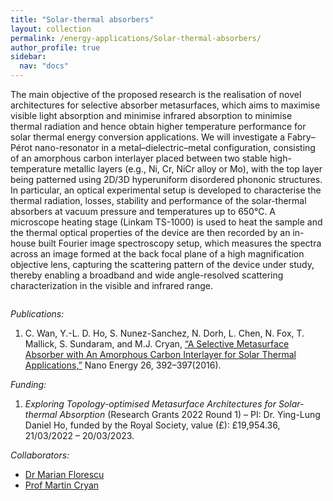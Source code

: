 ```yaml
---
title: "Solar-thermal absorbers"
layout: collection
permalink: /energy-applications/Solar-thermal-absorbers/
author_profile: true
sidebar:
  nav: "docs"
---
```


<!-- **{{page.title}}** -->

<!-- **Solar-thermal absorbers** -->

The main objective of the proposed research is the realisation of novel architectures for selective absorber metasurfaces, which aims to maximise visible light absorption and minimise infrared absorption to minimise thermal radiation and hence obtain higher temperature performance for solar thermal energy conversion applications. We will investigate a Fabry–Pérot nano-resonator in a metal–dielectric–metal configuration, consisting of an amorphous carbon interlayer placed between two stable high-temperature metallic layers (e.g., Ni, Cr, NiCr alloy or Mo), with the top layer being patterned using 2D/3D hyperuniform disordered phononic structures. In particular, an optical experimental setup is developed to characterise the thermal radiation, losses, stability and performance of the solar-thermal absorbers at vacuum pressure and temperatures up to 650℃. A microscope heating stage (Linkam TS-1000) is used to heat the sample and the thermal optical properties of the device are then recorded by an in-house built Fourier image spectroscopy setup, which measures the spectra across an image formed at the back focal plane of a high magnification objective lens, capturing the scattering pattern of the device under study, thereby enabling a broadband and wide angle-resolved scattering characterization in the visible and infrared range.

<img src="{{ site.url }}{{ site.baseurl }}/assets/research/research4.png" alt="">


*Publications:*

1. C. Wan, Y.-L. D. Ho, S. Nunez-Sanchez, N. Dorh, L. Chen, N. Fox, T. Mallick, S. Sundaram, and M.J. Cryan, [“A Selective Metasurface Absorber with An Amorphous Carbon Interlayer for Solar Thermal Applications,”](https://doi.org/10.1016/j.nanoen.2016.05.013) Nano Energy 26, 392–397(2016). 

*Funding:*

1. *Exploring Topology-optimised Metasurface Architectures for Solar-thermal Absorption* (Research Grants 2022 Round 1) – PI: Dr. Ying-Lung Daniel Ho, funded by the Royal Society, value (£): £19,954.36, 21/03/2022 – 20/03/2023.

*Collaborators:*

* [Dr Marian Florescu](https://www.surrey.ac.uk/people/marian-florescu)
* [Prof Martin Cryan](https://research-information.bris.ac.uk/en/persons/martin-j-cryan)
